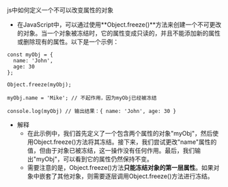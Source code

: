 js中如何定义一个不可以改变属性的对象
- 在JavaScript中，可以通过使用**Object.freeze()**方法来创建一个不可更改的对象。当一个对象被冻结时，它的属性变成只读的，并且不能添加新的属性或删除现有的属性。以下是一个示例：
```
const myObj = {
  name: 'John',
  age: 30
};

Object.freeze(myObj);

myObj.name = 'Mike'; // 不起作用，因为myObj已经被冻结

console.log(myObj) // 输出结果：{ name: 'John', age: 30 }
```
- 解释
    - 在此示例中，我们首先定义了一个包含两个属性的对象"myObj"，然后使用Object.freeze()方法将其冻结。接下来，我们尝试更改"name"属性的值，但由于对象已被冻结，这一操作没有任何作用。最后，我们输出"myObj"，可以看到它的属性仍然保持不变。
    - 需要注意的是，Object.freeze()方法**只能冻结对象的第一层属性**。如果对象中嵌套了其他对象，则需要逐层调用Object.freeze()方法进行冻结。


